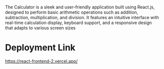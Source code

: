 The Calculator is a sleek and user-friendly application built using React.js, designed to perform basic arithmetic operations such as addition, subtraction, multiplication, and division. It features an intuitive interface with real-time calculation display, keyboard support, and a responsive design that adapts to various screen sizes

# Deployment Link
https://react-frontend-2.vercel.app/
